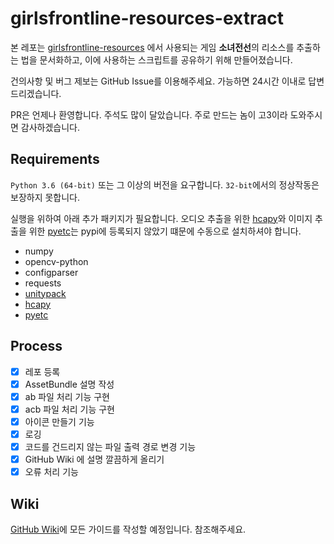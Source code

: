 # girlsfrontline-resources-extract

본 레포는 [girlsfrontline-resources](https://github.com/36base/girlsfrontline-resources) 에서 사용되는 게임 **소녀전선**의 리소스를 추출하는 법을 문서화하고, 이에 사용하는 스크립트를 공유하기 위해 만들어졌습니다.

건의사항 및 버그 제보는 GitHub Issue를 이용해주세요. 가능하면 24시간 이내로 답변드리겠습니다.

PR은 언제나 환영합니다. 주석도 많이 달았습니다. 주로 만드는 놈이 고3이라 도와주시면 감사하겠습니다.

## Requirements

`Python 3.6 (64-bit)` 또는 그 이상의 버전을 요구합니다. `32-bit`에서의 정상작동은 보장하지 못합니다.

실행을 위하여 아래 추가 패키지가 필요합니다. 오디오 추출을 위한 [hcapy](https://github.com/krepe-suZette/hcapy)와 이미지 추출을 위한 [pyetc](https://github.com/krepe-suZette/pyetc)는 pypi에 등록되지 않았기 떄문에 수동으로 설치하셔야 합니다.
* numpy
* opencv-python
* configparser
* requests
* [unitypack](https://github.com/HearthSim/UnityPack)
* [hcapy](https://github.com/krepe-suZette/hcapy)
* [pyetc](https://github.com/krepe-suZette/pyetc)

## Process
- [x] 레포 등록
- [x] AssetBundle 설명 작성
- [x] ab 파일 처리 기능 구현
- [x] acb 파일 처리 기능 구현
- [x] 아이콘 만들기 기능
- [x] 로깅
- [x] 코드를 건드리지 않는 파일 출력 경로 변경 기능
- [x] GitHub Wiki 에 설명 깔끔하게 올리기
- [x] 오류 처리 기능

## Wiki
[GitHub Wiki](https://github.com/36base/girlsfrontline-resources-extract/wiki)에 모든 가이드를 작성할 예정입니다. 참조해주세요.
